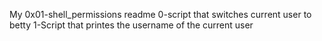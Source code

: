 My 0x01-shell_permissions readme
0-script that switches current user to betty
1-Script that printes the username of the current user
